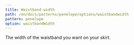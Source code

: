 ```yaml
---
title: Waistband width
path: /en/docs/patterns/penelope/options/waistbandwidth
pattern: penelope
option: waistbandWidth
---
```


The width of the waistband you want on your skirt.
